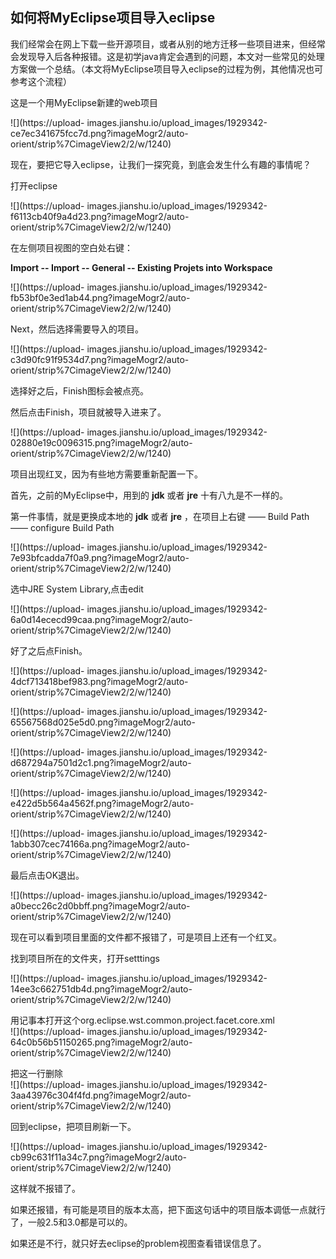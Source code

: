 ##  如何将MyEclipse项目导入eclipse

我们经常会在网上下载一些开源项目，或者从别的地方迁移一些项目进来，但经常会发现导入后各种报错。这是初学java肯定会遇到的问题，本文对一些常见的处理方案做一个总结。（本文将MyEclipse项目导入eclipse的过程为例，其他情况也可参考这个流程）

这是一个用MyEclipse新建的web项目

![](https://upload-
images.jianshu.io/upload_images/1929342-ce7ec341675fcc7d.png?imageMogr2/auto-
orient/strip%7CimageView2/2/w/1240)

现在，要把它导入eclipse，让我们一探究竟，到底会发生什么有趣的事情呢？

打开eclipse

![](https://upload-
images.jianshu.io/upload_images/1929342-f6113cb40f9a4d23.png?imageMogr2/auto-
orient/strip%7CimageView2/2/w/1240)

在左侧项目视图的空白处右键：

**Import -- Import -- General -- Existing Projets into Workspace**

![](https://upload-
images.jianshu.io/upload_images/1929342-fb53bf0e3ed1ab44.png?imageMogr2/auto-
orient/strip%7CimageView2/2/w/1240)

Next，然后选择需要导入的项目。

![](https://upload-
images.jianshu.io/upload_images/1929342-c3d90fc91f9534d7.png?imageMogr2/auto-
orient/strip%7CimageView2/2/w/1240)

选择好之后，Finish图标会被点亮。

然后点击Finish，项目就被导入进来了。

![](https://upload-
images.jianshu.io/upload_images/1929342-02880e19c0096315.png?imageMogr2/auto-
orient/strip%7CimageView2/2/w/1240)

项目出现红叉，因为有些地方需要重新配置一下。

首先，之前的MyEclipse中，用到的 **jdk** 或者 **jre** 十有八九是不一样的。

第一件事情，就是更换成本地的 **jdk** 或者 **jre** ，在项目上右键 —— Build Path —— configure Build
Path

![](https://upload-
images.jianshu.io/upload_images/1929342-7e93bfcadda7f0a9.png?imageMogr2/auto-
orient/strip%7CimageView2/2/w/1240)

选中JRE System Library,点击edit

![](https://upload-
images.jianshu.io/upload_images/1929342-6a0d14ececd99caa.png?imageMogr2/auto-
orient/strip%7CimageView2/2/w/1240)

好了之后点Finish。

![](https://upload-
images.jianshu.io/upload_images/1929342-4dcf713418bef983.png?imageMogr2/auto-
orient/strip%7CimageView2/2/w/1240)

![](https://upload-
images.jianshu.io/upload_images/1929342-65567568d025e5d0.png?imageMogr2/auto-
orient/strip%7CimageView2/2/w/1240)

![](https://upload-
images.jianshu.io/upload_images/1929342-d687294a7501d2c1.png?imageMogr2/auto-
orient/strip%7CimageView2/2/w/1240)

![](https://upload-
images.jianshu.io/upload_images/1929342-e422d5b564a4562f.png?imageMogr2/auto-
orient/strip%7CimageView2/2/w/1240)

![](https://upload-
images.jianshu.io/upload_images/1929342-1abb307cec74166a.png?imageMogr2/auto-
orient/strip%7CimageView2/2/w/1240)

最后点击OK退出。

![](https://upload-
images.jianshu.io/upload_images/1929342-a0becc26c2d0bbff.png?imageMogr2/auto-
orient/strip%7CimageView2/2/w/1240)

现在可以看到项目里面的文件都不报错了，可是项目上还有一个红叉。

找到项目所在的文件夹，打开setttings

![](https://upload-
images.jianshu.io/upload_images/1929342-14ee3c662751db4d.png?imageMogr2/auto-
orient/strip%7CimageView2/2/w/1240)

用记事本打开这个org.eclipse.wst.common.project.facet.core.xml  
![](https://upload-
images.jianshu.io/upload_images/1929342-64c0b56b51150265.png?imageMogr2/auto-
orient/strip%7CimageView2/2/w/1240)

把这一行删除  
![](https://upload-
images.jianshu.io/upload_images/1929342-3aa43976c304f4fd.png?imageMogr2/auto-
orient/strip%7CimageView2/2/w/1240)

回到eclipse，把项目刷新一下。

![](https://upload-
images.jianshu.io/upload_images/1929342-cb99c631f11a34c7.png?imageMogr2/auto-
orient/strip%7CimageView2/2/w/1240)

这样就不报错了。

如果还报错，有可能是项目的版本太高，把下面这句话中的项目版本调低一点就行了，一般2.5和3.0都是可以的。

如果还是不行，就只好去eclipse的problem视图查看错误信息了。

